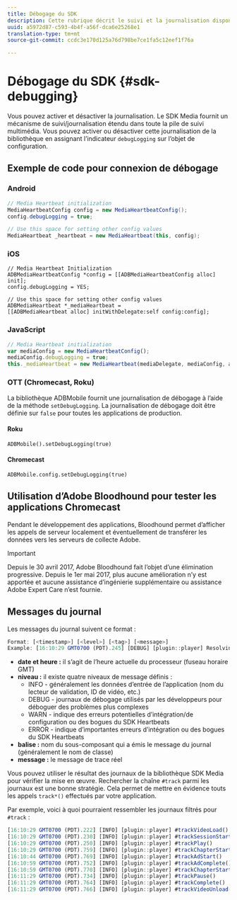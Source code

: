 ```yaml
---
title: Débogage du SDK
description: Cette rubrique décrit le suivi et la journalisation disponibles dans le SDK Media.
uuid: a5972d87-c593-4b4f-a56f-dca6e25268e1
translation-type: tm+mt
source-git-commit: ccdc3e170d125a76d798be7ce1fa5c12eef1f76a

---
```



# Débogage du SDK {#sdk-debugging}

Vous pouvez activer et désactiver la journalisation. Le SDK Media fournit un mécanisme de suivi/journalisation étendu dans toute la pile de suivi multimédia. Vous pouvez activer ou désactiver cette journalisation de la bibliothèque en assignant l’indicateur `debugLogging` sur l’objet de configuration.

## Exemple de code pour connexion de débogage

### Android

```java
// Media Heartbeat initialization 
MediaHeartbeatConfig config = new MediaHeartbeatConfig(); 
config.debugLogging = true; 

// Use this space for setting other config values 
MediaHeartbeat _heartbeat = new MediaHeartbeat(this, config); 
```

### iOS

```
// Media Heartbeat Initialization 
ADBMediaHeartbeatConfig *config = [[ADBMediaHeartbeatConfig alloc] init]; 
config.debugLogging = YES; 

// Use this space for setting other config values 
ADBMediaHeartbeat *_mediaHeartbeat =  
[[ADBMediaHeartbeat alloc] initWithDelegate:self config:config]; 
```

### JavaScript

```js
// Media Heartbeat initialization 
var mediaConfig = new MediaHeartbeatConfig(); 
mediaConfig.debugLogging = true; 
this._mediaHeartbeat = new MediaHeartbeat(mediaDelegate, mediaConfig, appMeasurement); 
```

### OTT (Chromecast, Roku)

La bibliothèque ADBMobile fournit une journalisation de débogage à l’aide de la méthode `setDebugLogging`. La journalisation de débogage doit être définie sur `false` pour toutes les applications de production.

#### Roku

```
ADBMobile().setDebugLogging(true)
```

#### Chromecast

```
ADBMobile.config.setDebugLogging(true)
```

## Utilisation d’Adobe Bloodhound pour tester les applications Chromecast

Pendant le développement des applications, Bloodhound permet d’afficher les appels de serveur localement et éventuellement de transférer les données vers les serveurs de collecte Adobe.

<!--
For more information about Bloodhound, see the following guides:

* [Bloodhound 3.x for Mac](https://www.google.com/url?sa=t&rct=j&q=&esrc=s&source=web&cd=2&cad=rja&uact=8&ved=2ahUKEwiimfSUypDpAhVZHzQIHS6WDQIQFjABegQIChAD&url=https%3A%2F%2Fmarketing.adobe.com%2Fresources%2Fhelp%2Fen_US%2Fmobile%2Fbloodhound%2F&usg=AOvVaw3t4s0gcvuWEpLIqBkhKdGH) 
* [Bloodhound 2.2 for Windows](https://www.google.com/url?sa=t&rct=j&q=&esrc=s&source=web&cd=3&cad=rja&uact=8&ved=0ahUKEwjil9aM87jRAhUExlQKHTYZCjoQFggoMAI&url=https%3A%2F%2Fmarketing.adobe.com%2Fresources%2Fhelp%2Fen_US%2Fmobile%2Fbloodhound_win_2x%2F&usg=AFQjCNEW-gZp1IdbifWFDgDNEaQcGlBobg&sig2=K0waTKxdMj_2kfNXdMI2yg)
-->

>[!IMPORTANT]
>
>Depuis le 30 avril 2017, Adobe Bloodhound fait l’objet d’une élimination progressive. Depuis le 1er mai 2017, plus aucune amélioration n’y est apportée et aucune assistance d’ingénierie supplémentaire ou assistance Adobe Expert Care n’est fournie.

## Messages du journal

Les messages du journal suivent ce format :

```js
Format: [<timestamp>] [<level>] [<tag>] [<message>] 
Example: [16:10:29 GMT­0700 (PDT).245] [DEBUG] [plugin::player] Resolving qos.startupTime: 0
```

* **date et heure :** il s’agit de l’heure actuelle du processeur (fuseau horaire GMT)
* **niveau :** il existe quatre niveaux de message définis :
   * INFO - généralement les données d’entrée de l’application (nom du lecteur de validation, ID de vidéo, etc.)
   * DEBUG - journaux de débogage utilisés par les développeurs pour déboguer des problèmes plus complexes
   * WARN - indique des erreurs potentielles d’intégration/de configuration ou des bogues du SDK Heartbeats
   * ERROR - indique d’importantes erreurs d’intégration ou des bogues du SDK Heartbeats
* **balise :** nom du sous-composant qui a émis le message du journal (généralement le nom de classe)
* **message :** le message de trace réel

Vous pouvez utiliser le résultat des journaux de la bibliothèque SDK Media pour vérifier la mise en œuvre. Rechercher la chaîne `#track` parmi les journaux est une bonne stratégie. Cela permet de mettre en évidence touts les appels `track*()` effectués par votre application.

Par exemple, voici à quoi pourraient ressembler les journaux filtrés pour `#track` :

```js
[16:10:29 GMT­0700 (PDT).222] [INFO] [plugin::player] #trackVideoLoad() 
[16:10:29 GMT­0700 (PDT).230] [INFO] [plugin::player] #trackSessionStart() 
[16:10:29 GMT­0700 (PDT).250] [INFO] [plugin::player] #trackPlay() 
[16:10:29 GMT­0700 (PDT).759] [INFO] [plugin::player] #trackChapterStart() 
[16:10:44 GMT­0700 (PDT).769] [INFO] [plugin::player] #trackAdStart() 
[16:10:59 GMT­0700 (PDT).752] [INFO] [plugin::player] #trackAdComplete() 
[16:10:59 GMT­0700 (PDT).770] [INFO] [plugin::player] #trackChapterStart() 
[16:11:29 GMT­0700 (PDT).734] [INFO] [plugin::player] #trackPause() 
[16:11:29 GMT­0700 (PDT).764] [INFO] [plugin::player] #trackComplete() 
[16:11:29 GMT­0700 (PDT).766] [INFO] [plugin::player] #trackVideoUnload()
```

